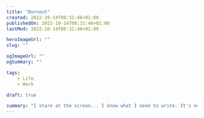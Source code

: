 ```yaml
---
title: "Burnout"
created: 2022-10-14T08:31:46+01:00
publishedOn: 2022-10-14T08:31:46+01:00
lastMod: 2022-10-14T08:31:46+01:00

heroImageUrl: ""
slug: ""

ogImageUrl: ""
ogSummary: ""

tags: 
    - Life
    - Work

draft: true

summary: "I stare at the screen... I know what I need to write. It's not a difficult task, maybe two or three classes... a few dozen lines of code... but it won't come together into a coherent thought. Meh, I hit `Super-L`, time for another brew - I'm probably just tired."
---
```

